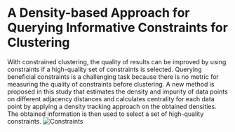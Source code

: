 # A Density-based Approach for Querying Informative Constraints for Clustering
With constrained clustering, the quality of results can be improved by using constraints if a high-quality set of constraints is selected. Querying beneficial constraints is a challenging task because there is no metric for measuring the quality of constraints before clustering. A new method is proposed in this study that estimates the density and impurity of data points on different adjacency distances and calculates centrality for each data point by applying a density tracking approach on the obtained densities. The obtained information is then used to select a set of high-quality constraints.
![Constraints](https://github.com/aliabin/Informative-Constraints-Selection-for-Clustering/assets/34601110/40d347ff-b474-443d-b735-64ceb4afd7d5)
